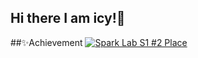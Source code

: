 ## Hi there I am icy!👋

##✨Achievement
[![Spark Lab S1 #2 Place](https://spark-lab.city/api/badge?session=1&prize=2)](https://spark-lab.city)
<!--
**Createrzj/Createrzj** is a ✨ _special_ ✨ repository because its `README.md` (this file) appears on your GitHub profile.
Here are some ideas to get you started:
- 🔭 I’m currently working on ...
- 🌱 I’m currently learning ...
- 👯 I’m looking to collaborate on ...
- 🤔 I’m looking for help with ...
- 💬 Ask me about ...
- 📫 How to reach me: ...
- 😄 Pronouns: ...
- ⚡ Fun fact: ...
-->
